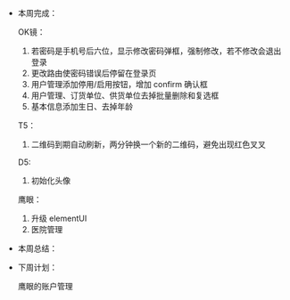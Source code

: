 - 本周完成：

  OK镜：

  1. 若密码是手机号后六位，显示修改密码弹框，强制修改，若不修改会退出登录
  2. 更改路由使密码错误后停留在登录页
  3. 用户管理添加停用/启用按钮，增加 confirm 确认框
  4. 用户管理、订货单位、供货单位去掉批量删除和复选框
  5. 基本信息添加生日、去掉年龄

  T5：

  1. 二维码到期自动刷新，两分钟换一个新的二维码，避免出现红色叉叉

  D5:

  1. 初始化头像

  鹰眼：

  1. 升级 elementUI
  2. 医院管理

- 本周总结：

- 下周计划：

  鹰眼的账户管理